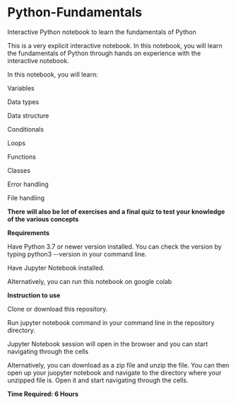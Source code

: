 # Python-Fundamentals
Interactive Python notebook to learn the fundamentals of Python

This is a very explicit interactive notebook. In this notebook, you will learn the fundamentals of Python through hands on experience with the interactive notebook. 

In this notebook, you will learn:

Variables

Data types

Data structure

Conditionals

Loops

Functions

Classes

Error handling

File handling

**There will also be lot of exercises and a final quiz to test your knowledge of the various concepts**

**Requirements**

Have Python 3.7 or newer version installed. You can check the version by typing python3 --version in your command line. 

Have Jupyter Notebook installed.

Alternatively, you can run this notebook on google colab

**Instruction to use**

Clone or download this repository.

Run jupyter notebook command in your command line in the repository directory.

Jupyter Notebook session will open in the browser and you can start navigating through the cells

Alternatively, you can download as a zip file and unzip the file. You can then open up your juopyter notebook and navigate to the directory where your unzipped file is. Open it and start navigating through the cells.

**Time Required: 6 Hours**
